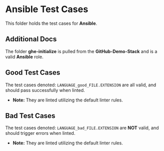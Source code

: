 # Ansible Test Cases

This folder holds the test cases for **Ansible**.

## Additional Docs

The folder **ghe-initialize** is pulled from the **GitHub-Demo-Stack** and is a valid **Ansible** role.

## Good Test Cases

The test cases denoted: `LANGUAGE_good_FILE.EXTENSION` are all valid, and should pass successfully when linted.

- **Note:** They are linted utilizing the default linter rules.

## Bad Test Cases

The test cases denoted: `LANGUAGE_bad_FILE.EXTENSION` are **NOT** valid, and should trigger errors when linted.

- **Note:** They are linted utilizing the default linter rules.
